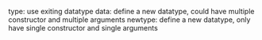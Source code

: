 type: use exiting datatype
data: define a new datatype, could have multiple constructor and multiple arguments
newtype: define a new datatype, only have single constructor and single arguments



